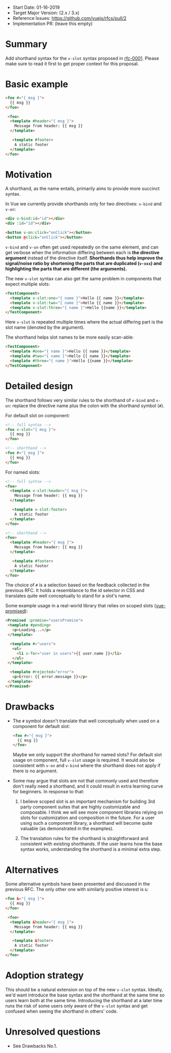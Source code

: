 - Start Date: 01-16-2019
- Target Major Version: (2.x / 3.x)
- Reference Issues: https://github.com/vuejs/rfcs/pull/2
- Implementation PR: (leave this empty)

# Summary

Add shorthand syntax for the `v-slot` syntax proposed in [rfc-0001](https://github.com/vuejs/rfcs/blob/master/active-rfcs/0001-new-slot-syntax.md). Please make sure to read it first to get proper context for this proposal.

# Basic example

``` html
<foo #="{ msg }">
  {{ msg }}
</foo>

 <foo>
  <template #header="{ msg }">
    Message from header: {{ msg }}
  </template>

   <template #footer>
    A static footer
  </template>
</foo>
```

# Motivation

A shorthand, as the name entails, primarily aims to provide more succinct syntax.

In Vue we currently provide shorthands only for two directives: `v-bind` and `v-on`:

``` html
<div v-bind:id="id"></div>
<div :id="id"></div>

<button v-on:click="onClick"></button>
<button @click="onClick"></button>
```

`v-bind` and `v-on` often get used repeatedly on the same element, and can get verbose when the information differing between each is **the directive argument** instead of the directive itself. **Shorthands thus help improve the signal/noise ratio by shortening the parts that are duplicated (`v-xxx`) and highlighting the parts that are different (the arguments).**

The new `v-slot` syntax can also get the same problem in components that expect multiple slots:

``` html
<TestComponent>
  <template v-slot:one="{ name }">Hello {{ name }}</template>
  <template v-slot:two="{ name }">Hello {{ name }}</template>
  <template v-slot:three="{ name }">Hello {{name }}</template>
</TestComponent>
```

Here `v-slot` is repeated multiple times where the actual differing part is the slot name (denoted by the argument).

The shorthand helps slot names to be more easily scan-able:

``` html
<TestComponent>
  <template #one="{ name }">Hello {{ name }}</template>
  <template #two="{ name }">Hello {{ name }}</template>
  <template #three="{ name }">Hello {{name }}</template>
</TestComponent>
```

# Detailed design

The shorthand follows very similar rules to the shorthand of `v-bind` and `v-on`: replace the directive name plus the colon with the shorthand symbol (`#`).

For default slot on component:

``` html
<!-- full syntax -->
<foo v-slot="{ msg }">
  {{ msg }}
</foo>

<!-- shorthand -->
<foo #="{ msg }">
  {{ msg }}
</foo>
```

For named slots:

``` html
<!-- full syntax -->
<foo>
  <template v-slot:header="{ msg }">
    Message from header: {{ msg }}
  </template>

   <template v-slot:footer>
    A static footer
  </template>
</foo>

<!-- shorthand -->
<foo>
  <template #header="{ msg }">
    Message from header: {{ msg }}
  </template>

   <template #footer>
    A static footer
  </template>
</foo>
```

The choice of `#` is a selection based on the feedback collected in the previous RFC. It holds a resemblance to the id selector in CSS and translates quite well conceptually to stand for a slot's name.

Some example usage in a real-world library that relies on scoped slots ([vue-promised](https://github.com/posva/vue-promised)):

 ``` html
<Promised :promise="usersPromise">
  <template #pending>
    <p>Loading...</p>
  </template>

   <template #="users">
    <ul>
      <li v-for="user in users">{{ user.name }}</li>
    </ul>
  </template>

   <template #rejected="error">
    <p>Error: {{ error.message }}</p>
  </template>
</Promised>
```

# Drawbacks

- The `#` symbol doesn't translate that well conceptually when used on a component for default slot:

  ``` html
  <foo #="{ msg }">
    {{ msg }}
  </foo>
  ```

  Maybe we only support the shorthand for named slots? For default slot usage on component, full `v-slot` usage is required. It would also be consistent with `v-on` and `v-bind` where the shorthand does not apply if there is no argument.

- Some may argue that slots are not that commonly used and therefore don't really need a shorthand, and it could result in extra learning curve for beginners. In response to that:

  1. I believe scoped slot is an important mechanism for building 3rd party component suites that are highly customizable and composable. I think we will see more component libraries relying on slots for customization and composition in the future. For a user using such a component library, a shorthand will become quite valuable (as demonstrated in the examples).

  2. The translation rules for the shorthand is straightforward and consistent with existing shorthands. If the user learns how the base syntax works, understanding the shorthand is a minimal extra step.

# Alternatives

Some alternative symbols have been presented and discussed in the previous RFC. The only other one with similarly positive interest is `&`:

``` html
<foo &="{ msg }">
  {{ msg }}
</foo>

 <foo>
  <template &header="{ msg }">
    Message from header: {{ msg }}
  </template>

   <template &footer>
    A static footer
  </template>
</foo>
```

# Adoption strategy

This should be a natural extension on top of the new `v-slot` syntax. Ideally, we'd want introduce the base syntax and the shorthand at the same time so users learn both at the same time. Introducing the shorthand at a later time runs the risk of some users only aware of the `v-slot` syntax and get confused when seeing the shorthand in others' code.

# Unresolved questions

- See Drawbacks No.1.
